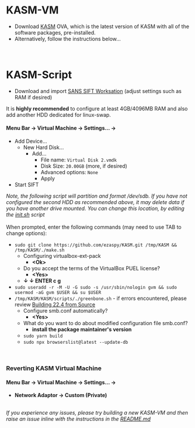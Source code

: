 # KASM-VM

- Download [KASM](https://drive.google.com/file/d/1BjL3DUoE2-V7AwXCUFhmHuwQoThd48l_/view?usp=sharing) OVA, which is the latest version of KASM with all of the software packages, pre-installed.
- Alternatively, follow the instructions below...
<br><br><br>

# KASM-Script

- Download and import [SANS SIFT Worksation](https://www.sans.org/tools/sift-workstation/) (adjust settings such as RAM if desired)<br>

It is **highly recommended** to configure at least 4GB/4096MB RAM and also add another HDD dedicated for linux-swap.<br>
#### **Menu Bar -> Virtual Machine -> Settings... ->**
  - Add Device...
    - New Hard Disk...
      - Add...
        - File name: `Virtual Disk 2.vmdk`
        - Disk Size: `20.00GB` (more, if desired)
        - Advanced options: `None`
        - Apply
- Start SIFT<br>

_Note, the following script will partition and format /dev/sdb. If you have not configured the second HDD as recommended above, it may delete data if you have another drive mounted. You can change this location, by editing the [init.sh](https://github.com/ezaspy/KASM/blob/main/KASM/scripts/init.sh) script_<br><br>
When prompted, enter the following commands (may need to use TAB to change options):
- `sudo git clone https://github.com/ezaspy/KASM.git /tmp/KASM && /tmp/KASM/./make.sh`<br>
  - Configuring virtualbox-ext-pack<br>
    - **&lt;Ok&gt;**<br>
  - Do you accept the terms of the VirtualBox PUEL license?<br>
    - **&lt;Yes&gt;**<br>
  - **&darr; &darr; ENTER c g**
- `sudo useradd -r -M -U -G sudo -s /usr/sbin/nologin gvm && sudo usermod -aG gvm $USER && su $USER`<br>
- `/tmp/KASM/KASM/scripts/./greenbone.sh` - if errors encountered, please review [Building 22.4 from Source](https://greenbone.github.io/docs/latest/22.4/source-build/index.html)<br>
  - Configure smb.conf automatically?<br>
    - **&lt;Yes&gt;**<br>
  - What do you want to do about modified configuration file smb.conf?<br>
    - **install the package maintainer's version**<br>
  - `sudo yarn build`<br>
  - `sudo npx browserslist@latest --update-db`<br>

<br>

### Reverting KASM Virtual Machine

#### **Menu Bar -> Virtual Machine -> Settings... ->**

- **Network Adaptor -> Custom (Private)**<br><br>

_If you experience any issues, please try building a new KASM-VM and then raise an issue inline with the instructions in the [README.md](https://github.com/ezaspy/KASM/blob/main/KASM/README.md)_<br>
